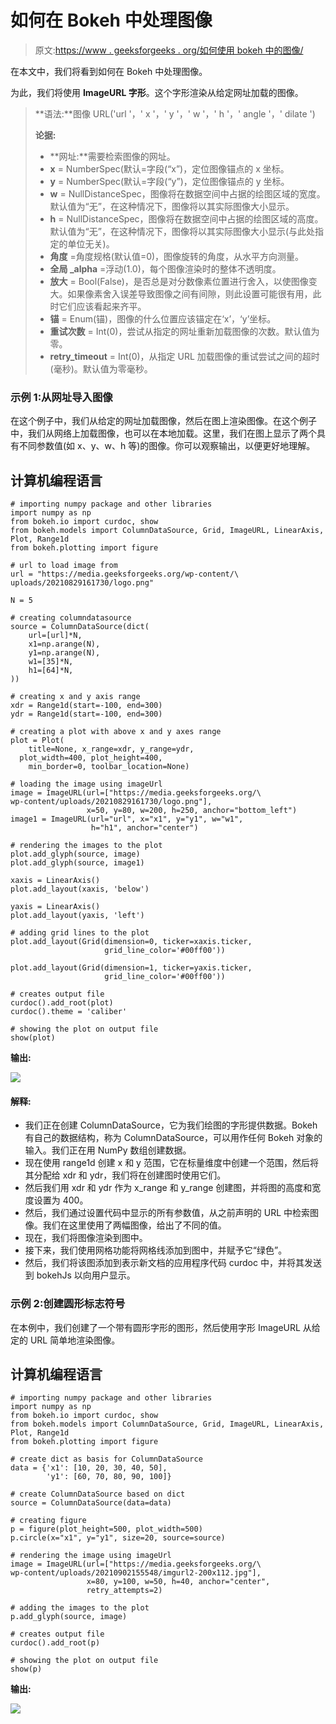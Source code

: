 # 如何在 Bokeh 中处理图像

> 原文:[https://www . geeksforgeeks . org/如何使用 bokeh 中的图像/](https://www.geeksforgeeks.org/how-to-work-with-images-in-bokeh/)

在本文中，我们将看到如何在 Bokeh 中处理图像。

为此，我们将使用 **ImageURL 字形**。这个字形渲染从给定网址加载的图像。

> **语法:**图像 URL('url '，' x '，' y '，' w '，' h '，' angle '，' dilate ')
> 
> **论据:**
> 
> *   **网址:**需要检索图像的网址。
> *   **x** = NumberSpec(默认=字段(“x”)，定位图像锚点的 x 坐标。
> *   **y** = NumberSpec(默认=字段(“y”)，定位图像锚点的 y 坐标。
> *   **w** = NullDistanceSpec，图像将在数据空间中占据的绘图区域的宽度。默认值为“无”，在这种情况下，图像将以其实际图像大小显示。
> *   **h** = NullDistanceSpec，图像将在数据空间中占据的绘图区域的高度。默认值为“无”，在这种情况下，图像将以其实际图像大小显示(与此处指定的单位无关)。
> *   **角度** =角度规格(默认值=0)，图像旋转的角度，从水平方向测量。
> *   **全局 _alpha** =浮动(1.0)，每个图像渲染时的整体不透明度。
> *   **放大** = Bool(False)，是否总是对分数像素位置进行舍入，以使图像变大。如果像素舍入误差导致图像之间有间隙，则此设置可能很有用，此时它们应该看起来齐平。
> *   **锚** = Enum(锚)，图像的什么位置应该锚定在‘x’，‘y’坐标。
> *   **重试次数** = Int(0)，尝试从指定的网址重新加载图像的次数。默认值为零。
> *   **retry_timeout** = Int(0)，从指定 URL 加载图像的重试尝试之间的超时(毫秒)。默认值为零毫秒。

### 示例 1:从网址导入图像

在这个例子中，我们从给定的网址加载图像，然后在图上渲染图像。在这个例子中，我们从网络上加载图像，也可以在本地加载。这里，我们在图上显示了两个具有不同参数值(如 x、y、w、h 等)的图像。你可以观察输出，以便更好地理解。

## 计算机编程语言

```
# importing numpy package and other libraries
import numpy as np
from bokeh.io import curdoc, show
from bokeh.models import ColumnDataSource, Grid, ImageURL, LinearAxis, Plot, Range1d
from bokeh.plotting import figure

# url to load image from
url = "https://media.geeksforgeeks.org/wp-content/\
uploads/20210829161730/logo.png"

N = 5

# creating columndatasource
source = ColumnDataSource(dict(
    url=[url]*N,
    x1=np.arange(N),
    y1=np.arange(N),
    w1=[35]*N,
    h1=[64]*N,
))

# creating x and y axis range
xdr = Range1d(start=-100, end=300)
ydr = Range1d(start=-100, end=300)

# creating a plot with above x and y axes range
plot = Plot(
    title=None, x_range=xdr, y_range=ydr,
  plot_width=400, plot_height=400,
    min_border=0, toolbar_location=None)

# loading the image using imageUrl
image = ImageURL(url=["https://media.geeksforgeeks.org/\
wp-content/uploads/20210829161730/logo.png"],
                 x=50, y=80, w=200, h=250, anchor="bottom_left")
image1 = ImageURL(url="url", x="x1", y="y1", w="w1",
                  h="h1", anchor="center")

# rendering the images to the plot
plot.add_glyph(source, image)
plot.add_glyph(source, image1)

xaxis = LinearAxis()
plot.add_layout(xaxis, 'below')

yaxis = LinearAxis()
plot.add_layout(yaxis, 'left')

# adding grid lines to the plot
plot.add_layout(Grid(dimension=0, ticker=xaxis.ticker,
                     grid_line_color='#00ff00'))

plot.add_layout(Grid(dimension=1, ticker=yaxis.ticker,
                     grid_line_color='#00ff00'))

# creates output file
curdoc().add_root(plot)
curdoc().theme = 'caliber'

# showing the plot on output file
show(plot)
```

**输出:**

![](img/1e9d1d8cc5bc6716c687bd978b919e33.png)

#### 解释:

*   我们正在创建 ColumnDataSource，它为我们绘图的字形提供数据。Bokeh 有自己的数据结构，称为 ColumnDataSource，可以用作任何 Bokeh 对象的输入。我们正在用 NumPy 数组创建数据。
*   现在使用 range1d 创建 x 和 y 范围，它在标量维度中创建一个范围，然后将其分配给 xdr 和 ydr，我们将在创建图时使用它们。
*   然后我们用 xdr 和 ydr 作为 x_range 和 y_range 创建图，并将图的高度和宽度设置为 400。
*   然后，我们通过设置代码中显示的所有参数值，从之前声明的 URL 中检索图像。我们在这里使用了两幅图像，给出了不同的值。
*   现在，我们将图像渲染到图中。
*   接下来，我们使用网格功能将网格线添加到图中，并赋予它“绿色”。
*   然后，我们将该图添加到表示新文档的应用程序代码 curdoc 中，并将其发送到 bokehJs 以向用户显示。

### 示例 2:创建圆形标志符号

在本例中，我们创建了一个带有圆形字形的图形，然后使用字形 ImageURL 从给定的 URL 简单地渲染图像。

## 计算机编程语言

```
# importing numpy package and other libraries
import numpy as np
from bokeh.io import curdoc, show
from bokeh.models import ColumnDataSource, Grid, ImageURL, LinearAxis, Plot, Range1d
from bokeh.plotting import figure

# create dict as basis for ColumnDataSource
data = {'x1': [10, 20, 30, 40, 50],
        'y1': [60, 70, 80, 90, 100]}

# create ColumnDataSource based on dict
source = ColumnDataSource(data=data)

# creating figure
p = figure(plot_height=500, plot_width=500)
p.circle(x="x1", y="y1", size=20, source=source)

# rendering the image using imageUrl
image = ImageURL(url=["https://media.geeksforgeeks.org/\
wp-content/uploads/20210902155548/imgurl2-200x112.jpg"],
                 x=80, y=100, w=50, h=40, anchor="center", 
                 retry_attempts=2)

# adding the images to the plot
p.add_glyph(source, image)

# creates output file
curdoc().add_root(p)

# showing the plot on output file
show(p)
```

**输出:**

![](img/24f4e09017354598502ed1cf55d263b0.png)
